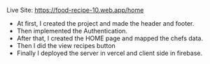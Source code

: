 Live Site: https://food-recipe-10.web.app/home

- At first, I created the project and made the header and footer.
- Then implemented the Authentication.
- After that, I created the HOME page and mapped the chefs data.
- Then I did the view recipes button
- Finally I deployed the server in vercel and client side in firebase.
